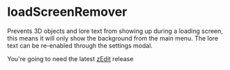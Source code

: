 # loadScreenRemover
Prevents 3D objects and lore text from showing up during a loading screen, this means it will only show the background from the main menu. The lore text can be re-enabled through the settings modal.

You're going to need the latest [zEdit](https://github.com/z-edit/zedit) release
